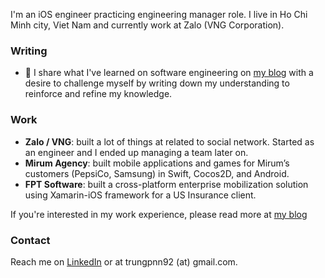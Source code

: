 I'm an iOS engineer practicing engineering manager role. I live in Ho Chi Minh city, Viet Nam and currently work at Zalo (VNG Corporation).

### Writing
- 💬 I share what I've learned on software engineering on [my blog](https://trungp.dev/) with a desire to challenge myself by writing down my understanding to reinforce and refine my knowledge.

### Work
- **Zalo / VNG**: built a lot of things at related to social network. Started as an engineer and I ended up managing a team later on.
- **Mirum Agency**: built mobile applications and games for Mirum’s customers (PepsiCo, Samsung) in Swift, Cocos2D, and Android.
- **FPT Software**: built a cross-platform enterprise mobilization solution using Xamarin-iOS framework for a US Insurance client.

If you're interested in my work experience, please read more at [my blog](https://trungp.dev/experience/)

### Contact

Reach me on [LinkedIn](https://www.linkedin.com/in/trungpnn/) or at trungpnn92 (at) gmail.com.

<!--
**eldesperado/eldesperado** is a ✨ _special_ ✨ repository because its `README.md` (this file) appears on your GitHub profile.
-->
